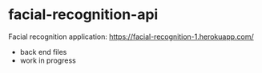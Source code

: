 # facial-recognition-api

Facial recognition application: https://facial-recognition-1.herokuapp.com/

- back end files
- work in progress
